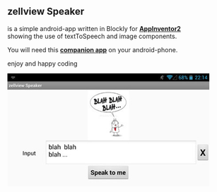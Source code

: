 ## zellview Speaker

is a simple android-app written in Blockly for **[AppInventor2](http://ai2.appinventor.mit.edu)**<br>
showing the use of textToSpeech and image components.

You will need this **[companion app](https://play.google.com/store/apps/details?id=edu.mit.appinventor.aicompanion3&hl=de)** on your android-phone.

enjoy and happy coding

![](Rsrc/zellviewSpeaker1.jpg)


